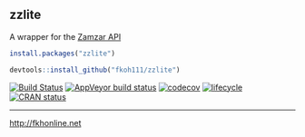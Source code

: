 ## zzlite  


A wrapper for the [Zamzar API](https://www.zamzar.com/)  

```r
install.packages("zzlite")
```  

```r
devtools::install_github("fkoh111/zzlite")
```  

[![Build Status](https://travis-ci.com/fkoh111/zzlite.svg?branch=develop)](https://travis-ci.com/fkoh111/zzlite)
[![AppVeyor build status](https://ci.appveyor.com/api/projects/status/github/fkoh111/zzlite?svg=true)](https://ci.appveyor.com/project/fkoh111/zzlite)
[![codecov](https://codecov.io/gh/fkoh111/zzlite/branch/develop/graph/badge.svg)](https://codecov.io/gh/fkoh111/zzlite)
[![lifecycle](https://img.shields.io/badge/lifecycle-maturing-blue.svg)](https://www.tidyverse.org/lifecycle/#maturing) [![CRAN status](https://www.r-pkg.org/badges/version-ago/zzlite)](https://CRAN.R-project.org/package=zzlite)

---

http://fkhonline.net
